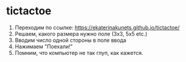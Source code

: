 # tictactoe

1. Переходим по ссылке: https://ekaterinakunets.github.io/tictactoe/
2. Решаем, какого размера нужно поле (3х3, 5х5 etc.)
3. Вводим число одной стороны в поле ввода
4. Нажимаем "Поехали!"
5. Помним, что компьютер не так глуп, как кажется.
